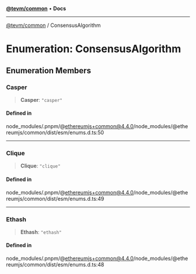 [**@tevm/common**](../README.md) • **Docs**

***

[@tevm/common](../globals.md) / ConsensusAlgorithm

# Enumeration: ConsensusAlgorithm

## Enumeration Members

### Casper

> **Casper**: `"casper"`

#### Defined in

node\_modules/.pnpm/@ethereumjs+common@4.4.0/node\_modules/@ethereumjs/common/dist/esm/enums.d.ts:50

***

### Clique

> **Clique**: `"clique"`

#### Defined in

node\_modules/.pnpm/@ethereumjs+common@4.4.0/node\_modules/@ethereumjs/common/dist/esm/enums.d.ts:49

***

### Ethash

> **Ethash**: `"ethash"`

#### Defined in

node\_modules/.pnpm/@ethereumjs+common@4.4.0/node\_modules/@ethereumjs/common/dist/esm/enums.d.ts:48
